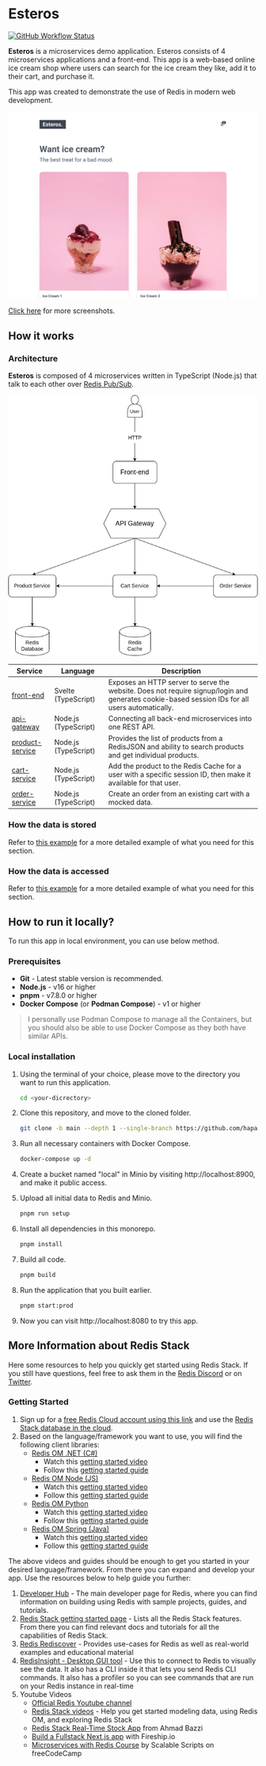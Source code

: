 # Esteros

[![GitHub Workflow Status](https://img.shields.io/github/workflow/status/hapakaien/esteros/CI?label=CI&style=flat-square)](https://github.com/hapakaien/esteros/actions/workflows/main.yml)

**Esteros** is a microservices demo application. Esteros consists of 4
microservices applications and a front-end. This app is a web-based online ice
cream shop where users can search for the ice cream they like, add it to their
cart, and purchase it.

This app was created to demonstrate the use of Redis in modern web development.

![Esteros homepage screenshot](./data/screenshots/1.png)

[Click here](./data/photos/) for more screenshots.

## How it works

### Architecture

**Esteros** is composed of 4 microservices written in TypeScript (Node.js) that
talk to each other over [Redis Pub/Sub](https://redis.io/docs/manual/pubsub/).

![Architecture Diagram](./architecture-diagram.png)

| Service                                  | Language             | Description                                                                                                                                    |
| ---------------------------------------- | -------------------- | ---------------------------------------------------------------------------------------------------------------------------------------------- |
| [front-end](./src/frontend)              | Svelte (TypeScript)  | Exposes an HTTP server to serve the website. Does not require signup/login and generates cookie-based session IDs for all users automatically. |
| [api-gateway](./src/api-gateway)         | Node.js (TypeScript) | Connecting all back-end microservices into one REST API.                                                                                       |
| [product-service](./src/product-service) | Node.js (TypeScript) | Provides the list of products from a RedisJSON and ability to search products and get individual products.                                     |
| [cart-service](./src/currencyservice)    | Node.js (TypeScript) | Add the product to the Redis Cache for a user with a specific session ID, then make it available for that user.                                |
| [order-service](./src/paymentservice)    | Node.js (TypeScript) | Create an order from an existing cart with a mocked data.                                                                                      |

### How the data is stored

Refer to [this example](https://github.com/redis-developer/basic-analytics-dashboard-redis-bitmaps-nodejs#how-the-data-is-stored) for a more detailed example of what you need for this section.

### How the data is accessed

Refer to [this example](https://github.com/redis-developer/basic-analytics-dashboard-redis-bitmaps-nodejs#how-the-data-is-accessed) for a more detailed example of what you need for this section.

## How to run it locally?

To run this app in local environment, you can use below method.

### Prerequisites

- **Git** - Latest stable version is recommended.
- **Node.js** - v16 or higher
- **pnpm** - v7.8.0 or higher
- **Docker Compose** (or **Podman Compose**) - v1 or higher

> I personally use Podman Compose to manage all the Containers, but you should
> also be able to use Docker Compose as they both have similar APIs.

### Local installation

1. Using the terminal of your choice, please move to the directory you want to
   run this application.

   ```bash
   cd <your-dicrectory>
   ```
  
2. Clone this repository, and move to the cloned folder.

   ```bash
   git clone -b main --depth 1 --single-branch https://github.com/hapakaien/esteros.git && cd esteros
   ```

3. Run all necessary containers with Docker Compose.

   ```bash
   docker-compose up -d
   ```

4. Create a bucket named "local" in Minio by visiting http://localhost:8900, and
   make it public access.

5. Upload all initial data to Redis and Minio.

    ```bash
    pnpm run setup
    ```

6. Install all dependencies in this monorepo.

   ```bash
   pnpm install
   ```

7. Build all code.

   ```bash
   pnpm build
   ```

8. Run the application that you built earlier.

   ```bash
   pnpm start:prod
   ```

9.  Now you can visit http://localhost:8080 to try this app.

## More Information about Redis Stack

Here some resources to help you quickly get started using Redis Stack. If you still have questions, feel free to ask them in the [Redis Discord](https://discord.gg/redis) or on [Twitter](https://twitter.com/redisinc).

### Getting Started

1. Sign up for a [free Redis Cloud account using this link](https://redis.info/try-free-dev-to) and use the [Redis Stack database in the cloud](https://developer.redis.com/create/rediscloud).
1. Based on the language/framework you want to use, you will find the following client libraries:
    - [Redis OM .NET (C#)](https://github.com/redis/redis-om-dotnet)
        - Watch this [getting started video](https://www.youtube.com/watch?v=ZHPXKrJCYNA)
        - Follow this [getting started guide](https://redis.io/docs/stack/get-started/tutorials/stack-dotnet/)
    - [Redis OM Node (JS)](https://github.com/redis/redis-om-node)
        - Watch this [getting started video](https://www.youtube.com/watch?v=KUfufrwpBkM)
        - Follow this [getting started guide](https://redis.io/docs/stack/get-started/tutorials/stack-node/)
    - [Redis OM Python](https://github.com/redis/redis-om-python)
        - Watch this [getting started video](https://www.youtube.com/watch?v=PPT1FElAS84)
        - Follow this [getting started guide](https://redis.io/docs/stack/get-started/tutorials/stack-python/)
    - [Redis OM Spring (Java)](https://github.com/redis/redis-om-spring)
        - Watch this [getting started video](https://www.youtube.com/watch?v=YhQX8pHy3hk)
        - Follow this [getting started guide](https://redis.io/docs/stack/get-started/tutorials/stack-spring/)

The above videos and guides should be enough to get you started in your desired language/framework. From there you can expand and develop your app. Use the resources below to help guide you further:

1. [Developer Hub](https://redis.info/devhub) - The main developer page for Redis, where you can find information on building using Redis with sample projects, guides, and tutorials.
1. [Redis Stack getting started page](https://redis.io/docs/stack/) - Lists all the Redis Stack features. From there you can find relevant docs and tutorials for all the capabilities of Redis Stack.
1. [Redis Rediscover](https://redis.com/rediscover/) - Provides use-cases for Redis as well as real-world examples and educational material
1. [RedisInsight - Desktop GUI tool](https://redis.info/redisinsight) - Use this to connect to Redis to visually see the data. It also has a CLI inside it that lets you send Redis CLI commands. It also has a profiler so you can see commands that are run on your Redis instance in real-time
1. Youtube Videos
    - [Official Redis Youtube channel](https://redis.info/youtube)
    - [Redis Stack videos](https://www.youtube.com/watch?v=LaiQFZ5bXaM&list=PL83Wfqi-zYZFIQyTMUU6X7rPW2kVV-Ppb) - Help you get started modeling data, using Redis OM, and exploring Redis Stack
    - [Redis Stack Real-Time Stock App](https://www.youtube.com/watch?v=mUNFvyrsl8Q) from Ahmad Bazzi
    - [Build a Fullstack Next.js app](https://www.youtube.com/watch?v=DOIWQddRD5M) with Fireship.io
    - [Microservices with Redis Course](https://www.youtube.com/watch?v=Cy9fAvsXGZA) by Scalable Scripts on freeCodeCamp
